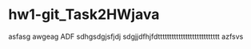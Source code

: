 # hw1-git_Task2HWjava
asfasg
awgeag
ADF
sdhgsdgjsfjdj
sdgjjdfhjfdttttttttttttttttttttttttttt
azfsvs
